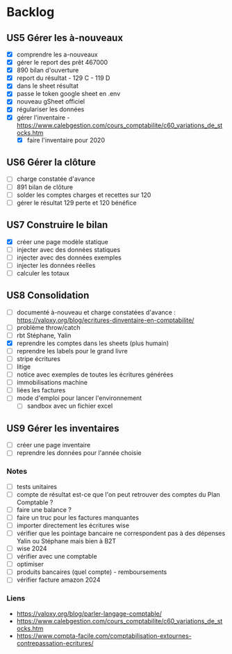 # Backlog

## US5 Gérer les à-nouveaux
- [x] comprendre les a-nouveaux
- [x] gérer le report des prêt 467000
- [x] 890 bilan d'ouverture
- [x] report du résultat - 129 C - 119 D
- [x] dans le sheet résultat
- [x] passe le token google sheet en .env
- [x] nouveau gSheet officiel
- [x] régulariser les données
- [x] gérer l'inventaire - https://www.calebgestion.com/cours_comptabilite/c60_variations_de_stocks.htm
  - [x] faire l'inventaire pour 2020 

## US6 Gérer la clôture
- [ ] charge constatée d'avance
- [ ] 891 bilan de clôture
- [ ] solder les comptes charges et recettes sur 120
- [ ] gérer le résultat 129 perte et 120 bénéfice

## US7 Construire le bilan
- [x] créer une page modèle statique
- [ ] injecter avec des données statiques
- [ ] injecter avec des données exemples
- [ ] injecter les données réelles
- [ ] calculer les totaux

## US8 Consolidation
- [ ] documenté à-nouveau et charge constatées d'avance : https://valoxy.org/blog/ecritures-dinventaire-en-comptabilite/
- [ ] problème throw/catch
- [ ] rbt Stéphane, Yalin
- [x] reprendre les comptes dans les sheets (plus humain)
- [ ] reprendre les labels pour le grand livre
- [ ] stripe écritures
- [ ] litige
- [ ] notice avec exemples de toutes les écritures générées
- [ ] immobilisations machine
- [ ] liées les factures
- [ ] mode d'emploi pour lancer l'environnement
  - [ ] sandbox avec un fichier excel

## US9 Gérer les inventaires
- [ ] créer une page inventaire
- [ ] reprendre les données pour l'année choisie

### Notes
- [ ] tests unitaires
- [ ] compte de résultat est-ce que l'on peut retrouver des comptes du Plan Comptable ?
- [ ] faire une balance ?
- [ ] faire un truc pour les factures manquantes
- [ ] importer directement les écritures wise
- [ ] vérifier que les pointage bancaire ne correspondent pas à des dépenses Yalin ou Stéphane mais bien à B2T
- [ ] wise 2024
- [ ] vérifier avec une comptable
- [ ] optimiser 
- [ ] produits bancaires (quel compte) - remboursements
- [ ] vérifier facture amazon 2024

### Liens
- https://valoxy.org/blog/parler-langage-comptable/
- https://www.calebgestion.com/cours_comptabilite/c60_variations_de_stocks.htm
- https://www.compta-facile.com/comptabilisation-extournes-contrepassation-ecritures/
